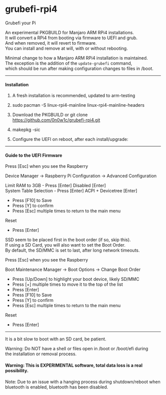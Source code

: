 # grubefi-rpi4
Grubefi your Pi

An experimental PKGBUILD for Manjaro ARM RPi4 installations. \
It will convert a RPi4 from booting via firmware to UEFI and grub. \
And when removed, it will revert to firmware. \
You can install and remove at will, with or without rebooting.
 
Minimal change to how a Manjaro ARM RPi4 installation is maintained. \
The exception is the addition of the `update-grubefi` command, \
which should be run after making configuration changes to files in /boot.

- - - -
#### Installation ####

1) A fresh installation is recommended, updated to arm-testing
 
2) sudo pacman -S linux-rpi4-mainline linux-rpi4-mainline-headers
 
3) Download the PKGBUILD or git clone https://github.com/0n0w1c/grubefi-rpi4.git
 
4) makepkg -sic
 
5) Configure the UEFI on reboot, after each install/upgrade:

- - - -
#### Guide to the UEFI Firmware ####
Press [Esc] when you see the Raspberry

Device Manager -> Raspberry Pi Configuration -> Advanced Configuration

Limit RAM to 3GB - Press [Enter] Disabled [Enter] \
System Table Selection - Press [Enter] ACPI + Devicetree [Enter]
   - Press [F10] to Save
   - Press [Y] to confirm
   - Press [Esc] multiple times to return to the main menu

Reset
   - Press [Enter]

SSD seem to be placed first in the boot order (if so, skip this). \
If using a SD Card, you will also want to set the Boot Order. \
By default, the SD/MMC is set to last, after long network timeouts.
   
Press [Esc] when you see the Raspberry

 Boot Maintenance Manager -> Boot Options -> Change Boot Order
   - Press [Up/Down] to highlight your boot device, likely SD/MMC
   - Press [+] multiple times to move it to the top of the list
   - Press [Enter]
   - Press [F10] to Save
   - Press [Y] to confirm
   - Press [Esc] multiple times to return to the main menu

Reset
   - Press [Enter]

- - - -
It is a bit slow to boot with an SD card, be patient.

Warning: Do NOT have a shell or files open in /boot or /boot/efi during \
the installation or removal process.

#### Warning: This is EXPERIMENTAL software, total data loss is a real possibility. ####

Note: Due to an issue with a hanging process during shutdown/reboot when \
bluetooth is enabled, bluetooth has been disabled.
